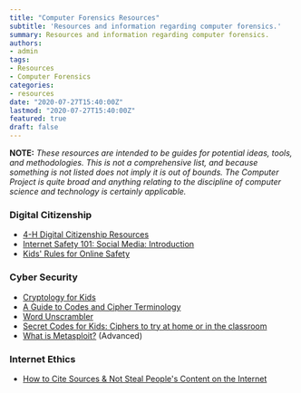 ```yaml
---
title: "Computer Forensics Resources"
subtitle: 'Resources and information regarding computer forensics.'
summary: Resources and information regarding computer forensics.
authors:
- admin
tags:
- Resources
- Computer Forensics
categories:
- resources
date: "2020-07-27T15:40:00Z"
lastmod: "2020-07-27T15:40:00Z"
featured: true
draft: false
---
```



**NOTE:** *These resources are intended to be guides for potential ideas, tools, and methodologies. This is not a comprehensive list, and because something is not listed does not imply it is out of bounds. The Computer Project is quite broad and anything relating to the discipline of computer science and technology is certainly applicable.*

### Digital Citizenship

* [4-H Digital Citizenship Resources](https://4-h.org/about/4-h-at-home/digital-citizenship/)
* [Internet Safety 101: Social Media: Introduction](https://internetsafety101.org/socialmedia)
* [Kids' Rules for Online Safety](http://www.safekids.com/kids-rules-for-online-safety/)

### Cyber Security

* [Cryptology for Kids](https://www.cerias.purdue.edu/education/k-12/teaching_resources/lessons_presentations/cryptology.html)
* [A Guide to Codes and Cipher Terminology](https://unscrambler.co/codes-cipher-terminology/)
* [Word Unscrambler](https://unscrambler.co/)
* [Secret Codes for Kids: Ciphers to try at home or in the classroom](https://www.giftofcuriosity.com/secret-codes-for-kids/)
* [What is Metasploit?](https://www.csoonline.com/article/3379117/what-is-metasploit-and-how-to-use-this-popular-hacking-tool.html) (Advanced)

### Internet Ethics

* [How to Cite Sources & Not Steal People's Content on the Internet](https://blog.hubspot.com/blog/tabid/6307/bid/33098/how-not-to-steal-people-s-content-on-the-web.aspx)
